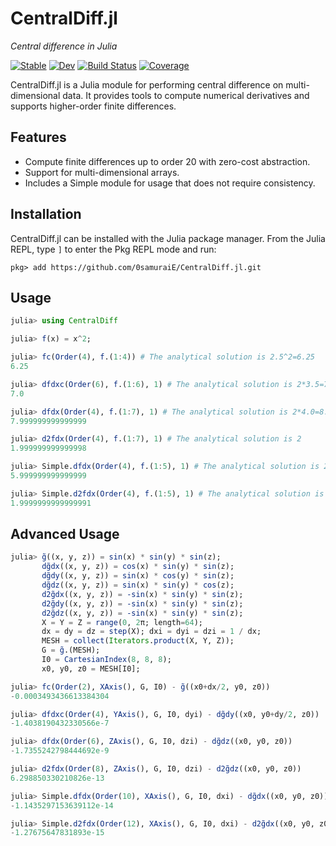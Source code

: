 # CentralDiff.jl

*Central difference in Julia*

[![Stable](https://img.shields.io/badge/docs-stable-blue.svg)](https://0samuraiE.github.io/CentralDiff.jl/dev/)
[![Dev](https://img.shields.io/badge/docs-dev-blue.svg)](https://0samuraiE.github.io/CentralDiff.jl/dev/)
[![Build Status](https://github.com/0samuraiE/CentralDiff.jl/actions/workflows/CI.yml/badge.svg?branch=master)](https://github.com/0samuraiE/CentralDiff.jl/actions/workflows/CI.yml?query=branch%3Amaster)
[![Coverage](https://codecov.io/gh/0samuraiE/CentralDiff.jl/branch/master/graph/badge.svg)](https://codecov.io/gh/0samuraiE/CentralDiff.jl)

CentralDiff.jl is a Julia module for performing central difference on multi-dimensional data. It provides tools to compute numerical derivatives and supports higher-order finite differences.

## Features

- Compute finite differences up to order 20 with zero-cost abstraction.
- Support for multi-dimensional arrays.
- Includes a Simple module for usage that does not require consistency.

## Installation

CentralDiff.jl can be installed with the Julia package manager. From the Julia REPL, type `]` to
enter the Pkg REPL mode and run:
```
pkg> add https://github.com/0samuraiE/CentralDiff.jl.git
```

## Usage
```julia
julia> using CentralDiff

julia> f(x) = x^2;

julia> fc(Order(4), f.(1:4)) # The analytical solution is 2.5^2=6.25
6.25

julia> dfdxc(Order(6), f.(1:6), 1) # The analytical solution is 2*3.5=7.0
7.0

julia> dfdx(Order(4), f.(1:7), 1) # The analytical solution is 2*4.0=8.0
7.999999999999999

julia> d2fdx(Order(4), f.(1:7), 1) # The analytical solution is 2
1.999999999999998

julia> Simple.dfdx(Order(4), f.(1:5), 1) # The analytical solution is 2*3.0=6.0
5.999999999999999

julia> Simple.d2fdx(Order(4), f.(1:5), 1) # The analytical solution is 2
1.9999999999999991
```

## Advanced Usage
```julia
julia> g̃((x, y, z)) = sin(x) * sin(y) * sin(z);
       dg̃dx((x, y, z)) = cos(x) * sin(y) * sin(z);
       dg̃dy((x, y, z)) = sin(x) * cos(y) * sin(z);
       dg̃dz((x, y, z)) = sin(x) * sin(y) * cos(z);
       d2g̃dx((x, y, z)) = -sin(x) * sin(y) * sin(z);
       d2g̃dy((x, y, z)) = -sin(x) * sin(y) * sin(z);
       d2g̃dz((x, y, z)) = -sin(x) * sin(y) * sin(z);
       X = Y = Z = range(0, 2π; length=64);
       dx = dy = dz = step(X); dxi = dyi = dzi = 1 / dx;
       MESH = collect(Iterators.product(X, Y, Z));
       G = g̃.(MESH);
       I0 = CartesianIndex(8, 8, 8);
       x0, y0, z0 = MESH[I0];

julia> fc(Order(2), XAxis(), G, I0) - g̃((x0+dx/2, y0, z0))
-0.0003493436613384304

julia> dfdxc(Order(4), YAxis(), G, I0, dyi) - dg̃dy((x0, y0+dy/2, z0))
-1.4038190432330566e-7

julia> dfdx(Order(6), ZAxis(), G, I0, dzi) - dg̃dz((x0, y0, z0))
-1.7355242798444692e-9

julia> d2fdx(Order(8), ZAxis(), G, I0, dzi) - d2g̃dz((x0, y0, z0))
6.298850330210826e-13

julia> Simple.dfdx(Order(10), XAxis(), G, I0, dxi) - dg̃dx((x0, y0, z0))
-1.1435297153639112e-14

julia> Simple.d2fdx(Order(12), XAxis(), G, I0, dxi) - d2g̃dx((x0, y0, z0))
-1.27675647831893e-15
```
